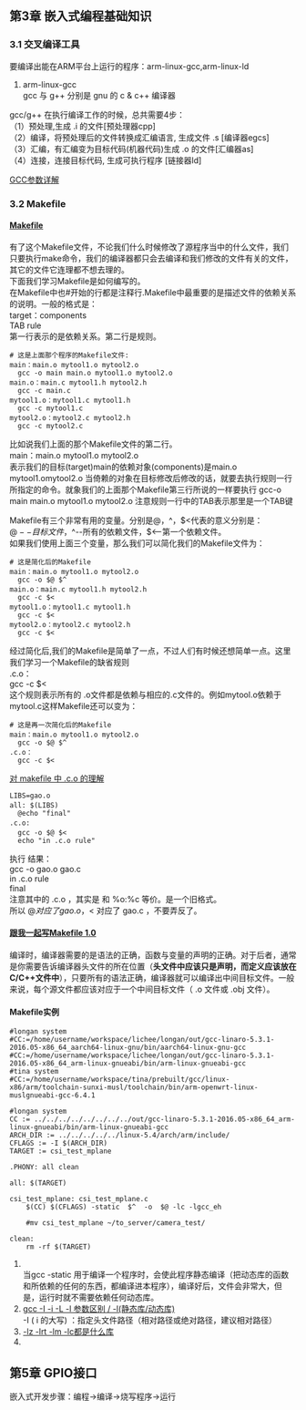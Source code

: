 ## 第3章 嵌入式编程基础知识
### 3.1 交叉编译工具
要编译出能在ARM平台上运行的程序：arm-linux-gcc,arm-linux-ld  
1. arm-linux-gcc  
gcc 与 g++ 分别是 gnu 的 c & c++ 编译器  

gcc/g++ 在执行编译工作的时候，总共需要4步：  
（1）预处理,生成 .i 的文件[预处理器cpp]  
（2）编译，将预处理后的文件转换成汇编语言, 生成文件 .s [编译器egcs]  
（3）汇编，有汇编变为目标代码(机器代码)生成 .o 的文件[汇编器as]  
（4）连接，连接目标代码, 生成可执行程序 [链接器ld]  

[GCC参数详解](https://www.runoob.com/w3cnote/gcc-parameter-detail.html)  

### 3.2 Makefile
#### [Makefile](https://my.oschina.net/u/1413984/blog/199029)  
有了这个Makefile文件，不论我们什么时候修改了源程序当中的什么文件，我们只要执行make命令，我们的编译器都只会去编译和我们修改的文件有关的文件，其它的文件它连理都不想去理的。   
下面我们学习Makefile是如何编写的。   
在Makefile中也#开始的行都是注释行.Makefile中最重要的是描述文件的依赖关系的说明。一般的格式是：   
target：components  
TAB rule   
第一行表示的是依赖关系。第二行是规则。

```
# 这是上面那个程序的Makefile文件: 
main：main.o mytool1.o mytool2.o 
  gcc -o main main.o mytool1.o mytool2.o 
main.o：main.c mytool1.h mytool2.h 
  gcc -c main.c 
mytool1.o：mytool1.c mytool1.h 
  gcc -c mytool1.c 
mytool2.o：mytool2.c mytool2.h 
  gcc -c mytool2.c
```
比如说我们上面的那个Makefile文件的第二行。   
main：main.o mytool1.o mytool2.o   
表示我们的目标(target)main的依赖对象(components)是main.o mytool1.omytool2.o 当倚赖的对象在目标修改后修改的话，就要去执行规则一行所指定的命令。就象我们的上面那个Makefile第三行所说的一样要执行 gcc-o main main.o mytool1.o mytool2.o 注意规则一行中的TAB表示那里是一个TAB键   

Makefile有三个非常有用的变量。分别是$@，$^，$<代表的意义分别是：   
$@--目标文件，$^--所有的依赖文件，$<--第一个依赖文件。   
如果我们使用上面三个变量，那么我们可以简化我们的Makefile文件为：   
```
# 这是简化后的Makefile 
main：main.o mytool1.o mytool2.o 
  gcc -o $@ $^ 
main.o：main.c mytool1.h mytool2.h 
  gcc -c $< 
mytool1.o：mytool1.c mytool1.h 
  gcc -c $< 
mytool2.o：mytool2.c mytool2.h 
  gcc -c $< 
```

经过简化后,我们的Makefile是简单了一点，不过人们有时候还想简单一点。这里我们学习一个Makefile的缺省规则   
.c.o：   
gcc -c $<   
这个规则表示所有的 .o文件都是依赖与相应的.c文件的。例如mytool.o依赖于mytool.c这样Makefile还可以变为：   
```
# 这是再一次简化后的Makefile 
main：main.o mytool1.o mytool2.o 
  gcc -o $@ $^ 
.c.o： 
  gcc -c $< 
```

[对 makefile 中 .c.o 的理解](https://www.cnblogs.com/gaojian/archive/2012/09/20/2695503.html)  
```
LIBS=gao.o
all: $(LIBS)　　
  @echo "final"
.c.o:　　
  gcc -o $@ $<　　
  echo "in .c.o rule"
```
执行 结果：  
gcc -o gao.o gao.c  
in .c.o rule  
final  
注意其中的 .c.o ，其实是 和 %o:%c 等价。是一个旧格式。  
所以 $@ 对应了 gao.o ，$< 对应了 gao.c ，不要弄反了。  

#### [跟我一起写Makefile 1.0](https://seisman.github.io/how-to-write-makefile/overview.html)

编译时，编译器需要的是语法的正确，函数与变量的声明的正确。对于后者，通常是你需要告诉编译器头文件的所在位置（**头文件中应该只是声明，而定义应该放在C/C++文件中**），只要所有的语法正确，编译器就可以编译出中间目标文件。一般来说，每个源文件都应该对应于一个中间目标文件（ .o 文件或 .obj 文件）。  


#### Makefile实例
```
#longan system
#CC:=/home/username/workspace/lichee/longan/out/gcc-linaro-5.3.1-2016.05-x86_64_aarch64-linux-gnu/bin/aarch64-linux-gnu-gcc
#CC:=/home/username/workspace/lichee/longan/out/gcc-linaro-5.3.1-2016.05-x86_64_arm-linux-gnueabi/bin/arm-linux-gnueabi-gcc
#tina system
#CC:=/home/username/workspace/tina/prebuilt/gcc/linux-x86/arm/toolchain-sunxi-musl/toolchain/bin/arm-openwrt-linux-muslgnueabi-gcc-6.4.1

#longan system
CC := ../../../../../../../../out/gcc-linaro-5.3.1-2016.05-x86_64_arm-linux-gnueabi/bin/arm-linux-gnueabi-gcc
ARCH_DIR := ../../../../../linux-5.4/arch/arm/include/
CFLAGS := -I $(ARCH_DIR)
TARGET := csi_test_mplane

.PHONY: all clean

all: $(TARGET)

csi_test_mplane: csi_test_mplane.c
	$(CC) $(CFLAGS) -static  $^  -o  $@ -lc -lgcc_eh

	#mv csi_test_mplane ~/to_server/camera_test/

clean:
	rm -rf $(TARGET)

```
1. [](https://blog.csdn.net/newchenxf/article/details/51743181)  
当gcc -static 用于编译一个程序时，会使此程序静态编译（把动态库的函数和所依赖的任何的东西，都编译进本程序），编译好后，文件会非常大，但是，运行时就不需要依赖任何动态库。  
2. [gcc -I -i -L -l 参数区别 / -l(静态库/动态库)](https://blog.csdn.net/abcdu1/article/details/86083295)  
-I ( i 的大写)  ：指定头文件路径（相对路径或绝对路径，建议相对路径）  
3. [-lz -lrt -lm -lc都是什么库](https://blog.csdn.net/haifengid/article/details/51732011)  
4. 



## 第5章 GPIO接口

嵌入式开发步骤：编程→编译→烧写程序→运行  













